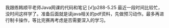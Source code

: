 我跟练韩顺平老师Java网课的代码和笔记
[√]p288-5.25
最近一段时间比较忙，没时间这样学了。准备后面就是读java相关的pdf资料，先做预习动作。最多再进行制卡操作，等比完赛再考虑是否需要深入的学习。
